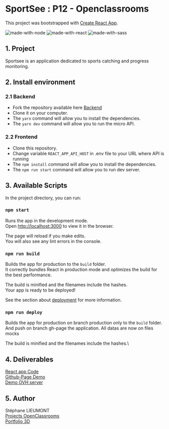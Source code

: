 # SportSee : P12 - Openclassrooms  
This project was bootstrapped with [Create React App](https://github.com/facebook/create-react-app).  
  
![made-with-node](https://img.shields.io/badge/Node.js-43853D?style=for-the-badge&logo=node.js&logoColor=white) ![made-with-react](https://img.shields.io/badge/-ReactJs-61DAFB?style=for-the-badge&logo=react&logoColor=FFFFFF) ![made-with-sass](	https://img.shields.io/badge/Sass-CC6699?style=for-the-badge&logo=sass&logoColor=white) 

## 1. Project  
Sportsee is an application dedicated to sports catching and progress monitoring.

## 2. Install environment  
  
### 2.1 Backend  
- Fork the repository available here [Backend](https://github.com/OpenClassrooms-Student-Center/P9-front-end-dashboard)
- Clone it on your computer.
- The `yarn` command will allow you to install the dependencies.
- The `yarn dev` command will allow you to run the micro API.

### 2.2 Frontend  
- Clone this repository.
- Change variable `REACT_APP_API_HOST` in .env file to your URL where API is running
- The `npm install` command will allow you to install the dependencies.
- The `npm run start` command will allow you to run dev server.

## 3. Available Scripts  
In the project directory, you can run:

### `npm start`

Runs the app in the development mode.\
Open [http://localhost:3000](http://localhost:3000) to view it in the browser.

The page will reload if you make edits.\
You will also see any lint errors in the console.

### `npm run build`  

Builds the app for production to the `build` folder.\
It correctly bundles React in production mode and optimizes the build for the best performance.

The build is minified and the filenames include the hashes.\
Your app is ready to be deployed!

See the section about [deployment](https://facebook.github.io/create-react-app/docs/deployment) for more information.

### `npm run deploy`  
Builds the app for production on branch production only to the `build` folder.\
And push on branch gh-page the application.
All datas are now on files mocks

The build is minified and the filenames include the hashes.\

## 4. Deliverables  
[React app Code](https://github.com/StephaneLi/StephaneLieumont_12_23032022)  
[Github-Page Demo](https://stephaneli.github.io/StephaneLieumont_12_23032022/)  
[Demo OVH server](https://oc.sli-3d.fr/P12_SportSee/)  

## 5. Author  
Stéphane LIEUMONT  
[Projects OpenClassrooms](https://oc.sli-3d.fr/)  
[Portfolio 3D](https://portfolio.sli-3d.fr/)  
